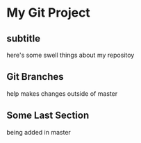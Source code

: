 # My Git Project

## subtitle
here's some swell things about my repositoy

## Git Branches
help makes changes outside of master

## Some Last Section
being added in master
